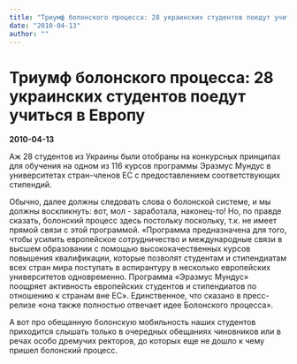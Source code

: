 ```yaml
---
title: "Триумф болонского процесса: 28 украинских студентов поедут учиться в Европу"
date: "2010-04-13"
author: ""
---
```


# Триумф болонского процесса: 28 украинских студентов поедут учиться в Европу

**2010-04-13** 

Аж 28 студентов из Украины были отобраны на конкурсных принципах для обучения на одном из 116 курсов программы Эразмус Мундус в университетах стран-членов ЕС с предоставлением соответствующих стипендий.

Обычно, далее должны следовать слова о болонской системе, и мы должны воскликнуть: вот, мол - заработала, наконец-то! Но, по правде сказать, болонский процесс здесь постольку поскольку, т.к. не имеет прямой связи с этой программой. «Программа предназначена для того, чтобы усилить европейское сотрудничество и международные связи в высшем образовании с помощью высококачественных курсов повышения квалификации, которые позволят студентам и стипендиатам всех стран мира поступать в аспирантуру в несколько европейских университетов одновременно. Программа «Эразмус Мундус» поощряет активность европейских студентов и стипендиатов по отношению к странам вне ЕС». Единственное, что сказано в пресс-релизе «она также полностью отвечает идее Болонского процесса».

А вот про обещанную болонскую мобильность наших студентов приходится слышать только в очередных обещаниях чиновников или в речах особо дремучих ректоров, до которых еще не дошло к чему пришел болонский процесс.